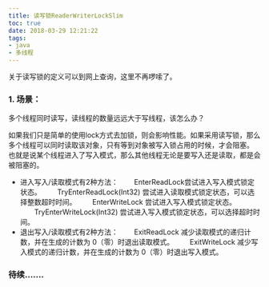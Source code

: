 ```yaml
---
title: 读写锁ReaderWriterLockSlim
toc: true
date: 2018-03-29 12:21:22
tags:
- java
- 多线程
---
```


关于读写锁的定义可以到网上查询，这里不再啰嗦了。
### 1. 场景：
多个线程同时读写，读线程的数量远远大于写线程，该怎么办？

如果我们只是简单的使用lock方式去加锁，则会影响性能。如果采用读写锁，那么多个线程可以同时读取该对象，只有等到对象被写入锁占用的时候，才会阻塞。
也就是说某个线程进入了写入模式，那么其他线程无论是要写入还是读取，都是会被阻塞的。

+ 进入写入/读取模式有2种方法：
　　EnterReadLock尝试进入写入模式锁定状态。
　　TryEnterReadLock(Int32) 尝试进入读取模式锁定状态，可以选择整数超时时间。
　　EnterWriteLock 尝试进入写入模式锁定状态。
　　TryEnterWriteLock(Int32) 尝试进入写入模式锁定状态，可以选择超时时间。
+ 退出写入/读取模式有2种方法：
　　ExitReadLock 减少读取模式的递归计数，并在生成的计数为 0（零）时退出读取模式。
　　ExitWriteLock 减少写入模式的递归计数，并在生成的计数为 0（零）时退出写入模式。

### 待续.......